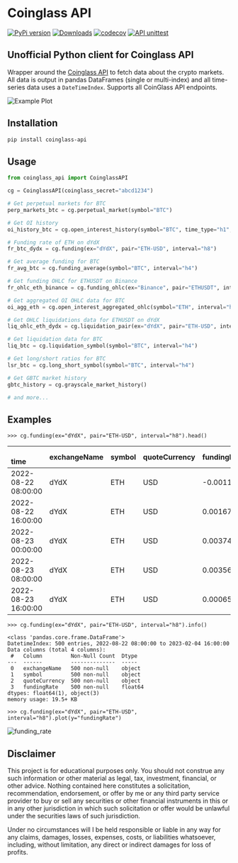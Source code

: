 # Coinglass API

[![PyPi version](https://img.shields.io/pypi/v/coinglass-api)](https://pypi.python.org/pypi/coinglass-api/)
[![Downloads](https://pepy.tech/badge/coinglass-api)](https://pepy.tech/project/coinglass-api)
[![codecov](https://codecov.io/gh/dineshpinto/coinglass-api/branch/main/graph/badge.svg?token=XTJRRU2W1T)](https://codecov.io/gh/dineshpinto/coinglass-api)
[![API unittest](https://github.com/dineshpinto/coinglass-api/actions/workflows/api_unitests.yml/badge.svg)](https://github.com/dineshpinto/coinglass-api/actions/workflows/api_unitests.yml)

## Unofficial Python client for Coinglass API

Wrapper around the [Coinglass API](https://coinglass.com/pricing) to fetch data about the crypto markets.
All data is output in pandas DataFrames (single or multi-index) and all time-series data uses a `DateTimeIndex`.
Supports all CoinGlass API endpoints.

![Example Plot](https://github.com/dineshpinto/coinglass-api/blob/main/examples/example_plot.jpg?raw=true)

## Installation

```bash
pip install coinglass-api
```

## Usage

```python
from coinglass_api import CoinglassAPI

cg = CoinglassAPI(coinglass_secret="abcd1234")

# Get perpetual markets for BTC
perp_markets_btc = cg.perpetual_market(symbol="BTC")

# Get OI history
oi_history_btc = cg.open_interest_history(symbol="BTC", time_type="h1", currency="USD")

# Funding rate of ETH on dYdX
fr_btc_dydx = cg.funding(ex="dYdX", pair="ETH-USD", interval="h8")

# Get average funding for BTC
fr_avg_btc = cg.funding_average(symbol="BTC", interval="h4")

# Get funding OHLC for ETHUSDT on Binance
fr_ohlc_eth_binance = cg.funding_ohlc(ex="Binance", pair="ETHUSDT", interval="h4")

# Get aggregated OI OHLC data for BTC
oi_agg_eth = cg.open_interest_aggregated_ohlc(symbol="ETH", interval="h4")

# Get OHLC liquidations data for ETHUSDT on dYdX
liq_ohlc_eth_dydx = cg.liquidation_pair(ex="dYdX", pair="ETH-USD", interval="h4")

# Get liquidation data for BTC
liq_btc = cg.liquidation_symbol(symbol="BTC", interval="h4")

# Get long/short ratios for BTC
lsr_btc = cg.long_short_symbol(symbol="BTC", interval="h4")

# Get GBTC market history
gbtc_history = cg.grayscale_market_history()

# and more...
```

## Examples

```
>>> cg.funding(ex="dYdX", pair="ETH-USD", interval="h8").head()
```

| <br/>time           | exchangeName<br/> | symbol<br/> | quoteCurrency<br/> | fundingRate<br/> |
|:--------------------|:------------------|:------------|:-------------------|:-----------------|
| 2022-08-22 08:00:00 | dYdX              | ETH         | USD                | -0.001151        |
| 2022-08-22 16:00:00 | dYdX              | ETH         | USD                | 0.001678         |
| 2022-08-23 00:00:00 | dYdX              | ETH         | USD                | 0.003743         |
| 2022-08-23 08:00:00 | dYdX              | ETH         | USD                | 0.003561         |
| 2022-08-23 16:00:00 | dYdX              | ETH         | USD                | 0.000658         |

```
>>> cg.funding(ex="dYdX", pair="ETH-USD", interval="h8").info()
```

```
<class 'pandas.core.frame.DataFrame'>
DatetimeIndex: 500 entries, 2022-08-22 08:00:00 to 2023-02-04 16:00:00
Data columns (total 4 columns):
 #   Column         Non-Null Count  Dtype  
---  ------         --------------  -----  
 0   exchangeName   500 non-null    object 
 1   symbol         500 non-null    object 
 2   quoteCurrency  500 non-null    object 
 3   fundingRate    500 non-null    float64
dtypes: float64(1), object(3)
memory usage: 19.5+ KB
```

```
>>> cg.funding(ex="dYdX", pair="ETH-USD", interval="h8").plot(y="fundingRate")
```

![funding_rate](https://github.com/dineshpinto/coinglass-api/blob/main/examples/funding_rate.jpg?raw=true)

## Disclaimer

This project is for educational purposes only. You should not construe any such information or other material as legal,
tax, investment, financial, or other advice. Nothing contained here constitutes a solicitation, recommendation,
endorsement, or offer by me or any third party service provider to buy or sell any securities or other financial
instruments in this or in any other jurisdiction in which such solicitation or offer would be unlawful under the
securities laws of such jurisdiction.

Under no circumstances will I be held responsible or liable in any way for any claims, damages, losses, expenses, costs,
or liabilities whatsoever, including, without limitation, any direct or indirect damages for loss of profits.